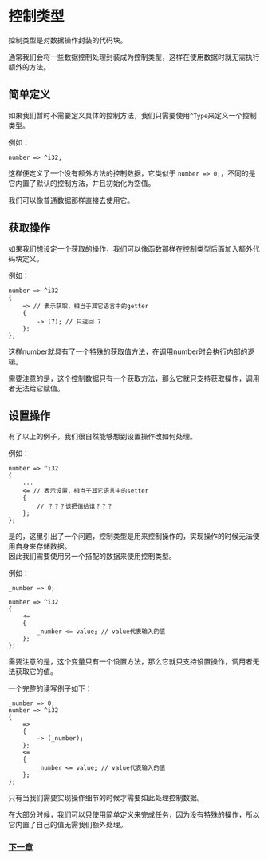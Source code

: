 # 控制类型
控制类型是对数据操作封装的代码块。

通常我们会将一些数据控制处理封装成为控制类型，这样在使用数据时就无需执行额外的方法。

## 简单定义
如果我们暂时不需要定义具体的控制方法，我们只需要使用`^Type`来定义一个控制类型。

例如：
```
number => ^i32;
```
这样便定义了一个没有额外方法的控制数据，它类似于 `number => 0;`，不同的是它内置了默认的控制方法，并且初始化为空值。

我们可以像普通数据那样直接去使用它。

## 获取操作
如果我们想设定一个获取的操作，我们可以像函数那样在控制类型后面加入额外代码块定义。

例如：
```
number => ^i32
{
    => // 表示获取，相当于其它语言中的getter
    {  
        -> (7); // 只返回 7
    };
};
```
这样number就具有了一个特殊的获取值方法，在调用number时会执行内部的逻辑。

需要注意的是，这个控制数据只有一个获取方法，那么它就只支持获取操作，调用者无法给它赋值。
## 设置操作
有了以上的例子，我们很自然能够想到设置操作改如何处理。

例如：
```
number => ^i32
{
    ...
    <= // 表示设置，相当于其它语言中的setter
    {
        // ？？？该把值给谁？？？
    };
};
```
是的，这里引出了一个问题，控制类型是用来控制操作的，实现操作的时候无法使用自身来存储数据。  
因此我们需要使用另一个搭配的数据来使用控制类型。

例如：
```
_number => 0;

number => ^i32
{
    <= 
    {
        _number <= value; // value代表输入的值
    };
};
```

需要注意的是，这个变量只有一个设置方法，那么它就只支持设置操作，调用者无法获取它的值。

一个完整的读写例子如下：
```
_number => 0;
number => ^i32
{
    =>
    {
        -> (_number);
    };
    <= 
    {
        _number <= value; // value代表输入的值
    };
};
```

只有当我们需要实现操作细节的时候才需要如此处理控制数据。

在大部分时候，我们可以只使用简单定义来完成任务，因为没有特殊的操作，所以它内置了自己的值无需我们额外处理。

### [下一章](包类型.md)